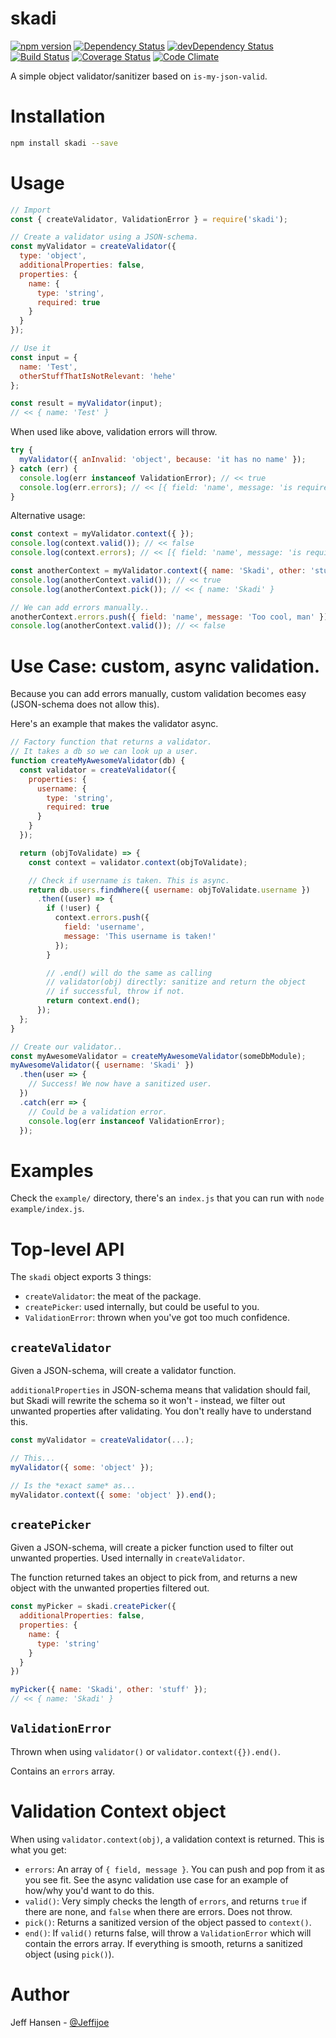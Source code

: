 # skadi

[![npm version](https://badge.fury.io/js/YOUR-NPM-MODULE.svg)](https://badge.fury.io/js/skadi)
[![Dependency Status](https://david-dm.org/jeffijoe/skadi.svg)](https://david-dm.org/jeffijoe/skadi)
[![devDependency Status](https://david-dm.org/jeffijoe/skadi/dev-status.svg)](https://david-dm.org/jeffijoe/skadi#info=devDependencies)
[![Build Status](https://travis-ci.org/jeffijoe/skadi.svg?branch=master)](https://travis-ci.org/jeffijoe/skadi)
[![Coverage Status](https://coveralls.io/repos/github/jeffijoe/skadi/badge.svg?branch=master)](https://coveralls.io/github/jeffijoe/skadi?branch=master)
[![Code Climate](https://codeclimate.com/github/jeffijoe/skadi/badges/gpa.svg)](https://codeclimate.com/github/jeffijoe/skadi)


A simple object validator/sanitizer based on `is-my-json-valid`.

# Installation

```bash
npm install skadi --save
```

# Usage

```javascript
// Import
const { createValidator, ValidationError } = require('skadi');

// Create a validator using a JSON-schema.
const myValidator = createValidator({
  type: 'object',
  additionalProperties: false,
  properties: {
    name: {
      type: 'string',
      required: true
    }
  }
});

// Use it
const input = {
  name: 'Test',
  otherStuffThatIsNotRelevant: 'hehe'
};

const result = myValidator(input);
// << { name: 'Test' }
```

When used like above, validation errors will throw.

```javascript
try {
  myValidator({ anInvalid: 'object', because: 'it has no name' });
} catch (err) {
  console.log(err instanceof ValidationError); // << true
  console.log(err.errors); // << [{ field: 'name', message: 'is required' }]
}

```

Alternative usage:

```javascript
const context = myValidator.context({ });
console.log(context.valid()); // << false
console.log(context.errors); // << [{ field: 'name', message: 'is required' }]

const anotherContext = myValidator.context({ name: 'Skadi', other: 'stuff' });
console.log(anotherContext.valid()); // << true
console.log(anotherContext.pick()); // << { name: 'Skadi' }

// We can add errors manually..
anotherContext.errors.push({ field: 'name', message: 'Too cool, man' });
console.log(anotherContext.valid()); // << false
```

# Use Case: custom, async validation.

Because you can add errors manually, custom validation becomes easy (JSON-schema does not allow this).

Here's an example that makes the validator async.

```javascript
// Factory function that returns a validator.
// It takes a db so we can look up a user.
function createMyAwesomeValidator(db) {
  const validator = createValidator({
    properties: {
      username: {
        type: 'string',
        required: true
      }
    }
  });

  return (objToValidate) => {
    const context = validator.context(objToValidate);

    // Check if username is taken. This is async.
    return db.users.findWhere({ username: objToValidate.username })
      .then((user) => {
        if (!user) {
          context.errors.push({
            field: 'username',
            message: 'This username is taken!'
          });
        }

        // .end() will do the same as calling
        // validator(obj) directly: sanitize and return the object
        // if successful, throw if not.
        return context.end();
      });
  };
}

// Create our validator..
const myAwesomeValidator = createMyAwesomeValidator(someDbModule);
myAwesomeValidator({ username: 'Skadi' })
  .then(user => {
    // Success! We now have a sanitized user.
  })
  .catch(err => {
    // Could be a validation error.
    console.log(err instanceof ValidationError);
  });
```

# Examples

Check the `example/` directory, there's an `index.js` that you can run with `node example/index.js`.

# Top-level API

The `skadi` object exports 3 things:

* `createValidator`: the meat of the package.
* `createPicker`: used internally, but could be useful to you.
* `ValidationError`: thrown when you've got too much confidence.

## `createValidator`

Given a JSON-schema, will create a validator function.

`additionalProperties` in JSON-schema means that validation should fail, but Skadi will rewrite the schema so it won't - instead, we filter out unwanted properties after validating. You don't really have to understand this.

```javascript
const myValidator = createValidator(...);

// This...
myValidator({ some: 'object' });

// Is the *exact same* as...
myValidator.context({ some: 'object' }).end();
```

## `createPicker`

Given a JSON-schema, will create a picker function used to filter out
unwanted properties. Used internally in `createValidator`.

The function returned takes an object to pick from, and returns a new object
with the unwanted properties filtered out.

```javascript
const myPicker = skadi.createPicker({
  additionalProperties: false,
  properties: {
    name: {
      type: 'string'
    }
  }
})

myPicker({ name: 'Skadi', other: 'stuff' });
// << { name: 'Skadi' }
```

## `ValidationError`

Thrown when using `validator()` or `validator.context({}).end()`.

Contains an `errors` array.

# Validation Context object

When using `validator.context(obj)`, a validation context is returned. This is what you get:

* `errors`: An array of `{ field, message }`. You can push and pop from it as you see fit. See the async validation use case for an example of how/why you'd want to do this.
* `valid()`: Very simply checks the length of `errors`, and returns `true` if there are none, and `false` when there are errors. Does not throw.
* `pick()`: Returns a sanitized version of the object passed to `context()`.
* `end()`: If `valid()` returns false, will throw a `ValidationError` which will contain the errors array. If everything is smooth, returns a sanitized object (using `pick()`).

# Author

Jeff Hansen - [@Jeffijoe](https://twitter.com/Jeffijoe)